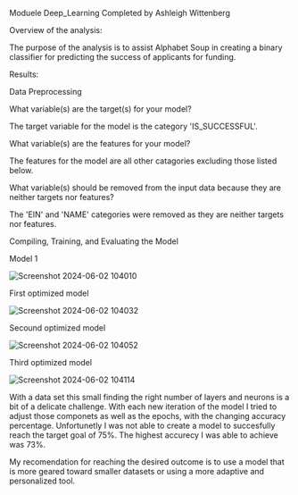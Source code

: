 Moduele Deep_Learning
Completed by Ashleigh Wittenberg

Overview of the analysis: 

The purpose of the analysis is to assist Alphabet Soup in creating a binary classifier for predicting the success of applicants for funding.

Results: 

Data Preprocessing

What variable(s) are the target(s) for your model? 

The target variable for the model is the category 'IS_SUCCESSFUL'.

What variable(s) are the features for your model? 

The features for the model are all other catagories excluding those listed below.

What variable(s) should be removed from the input data because they are neither targets nor features?

The 'EIN' and 'NAME' categories were removed as they are neither targets nor features.

Compiling, Training, and Evaluating the Model

Model 1

![Screenshot 2024-06-02 104010](https://github.com/Ashleigh-Wittenberg/deep-learning-challenge/assets/152832328/93d08a74-4466-4c52-85bc-92ab1d0becd1)

First optimized model

![Screenshot 2024-06-02 104032](https://github.com/Ashleigh-Wittenberg/deep-learning-challenge/assets/152832328/a5957ee2-0a15-4a5c-adef-55adf457c29f)

Secound optimized model

![Screenshot 2024-06-02 104052](https://github.com/Ashleigh-Wittenberg/deep-learning-challenge/assets/152832328/f51f9425-bcf8-4c39-94f0-98540b7cac5b)

Third optimized model

![Screenshot 2024-06-02 104114](https://github.com/Ashleigh-Wittenberg/deep-learning-challenge/assets/152832328/31e6da47-3c68-4fdf-b5d6-95f182bf0a97)



With a data set this small finding the right number of layers and neurons is a bit of a delicate challenge.
With each new iteration of the model I tried to adjust those componets as well as the epochs, with the changing accuracy percentage.
Unfortunetly I was not able to create a model to succesfully reach the target goal of 75%. 
The highest accurecy I was able to achieve was 73%.

My recomendation for reaching the desired outcome is to use a model that is more geared toward smaller datasets or using a more adaptive and personalized tool.

